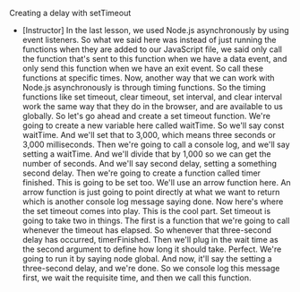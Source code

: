 Creating a delay with setTimeout
- [Instructor] In the last lesson, we used Node.js asynchronously by using event listeners. So what we said here was instead of just running the functions when they are added to our JavaScript file, we said only call the function that's sent to this function when we have a data event, and only send this function when we have an exit event. So call these functions at specific times. Now, another way that we can work with Node.js asynchronously is through timing functions. So the timing functions like set timeout, clear timeout, set interval, and clear interval work the same way that they do in the browser, and are available to us globally. So let's go ahead and create a set timeout function. We're going to create a new variable here called waitTime. So we'll say const waitTime. And we'll set that to 3,000, which means three seconds or 3,000 milliseconds. Then we're going to call a console log, and we'll say setting a waitTime. And we'll divide that by 1,000 so we can get the number of seconds. And we'll say second delay, setting a something second delay. Then we're going to create a function called timer finished. This is going to be set too. We'll use an arrow function here. An arrow function is just going to point directly at what we want to return which is another console log message saying done. Now here's where the set timeout comes into play. This is the cool part. Set timeout is going to take two in things. The first is a function that we're going to call whenever the timeout has elapsed. So whenever that three-second delay has occurred, timerFinished. Then we'll plug in the wait time as the second argument to define how long it should take. Perfect. We're going to run it by saying node global. And now, it'll say the setting a three-second delay, and we're done. So we console log this message first, we wait the requisite time, and then we call this function.